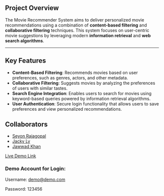 ## Project Overview

The Movie Recommender System aims to deliver personalized movie recommendations using a combination of **content-based filtering** and **collaborative filtering** techniques. This system focuses on user-centric movie suggestions by leveraging modern **information retrieval** and **web search algorithms**.

---

## Key Features

- **Content-Based Filtering**: Recommends movies based on user preferences, such as genres, actors, and other metadata.
- **Collaborative Filtering**: Suggests movies by analyzing the preferences of users with similar tastes.
- **Search Engine Integration**: Enables users to search for movies using keyword-based queries powered by information retrieval algorithms.
- **User Authentication**: Secure login functionality that allows users to save preferences and view personalized recommendations.

## Collaborators

 - [Seyon Rajagopal](https://github.com/seyon123) 
 - [Jacky Ly](https://github.com/lyjacky11)
 - [Jawwad Khan](https://github.com/JawwadK) 


[Live Demo Link](https://cps842-movie-ratings.web.app/)

### Demo Account for Login: 

Username: demo@demo.com 

Password: 123456
